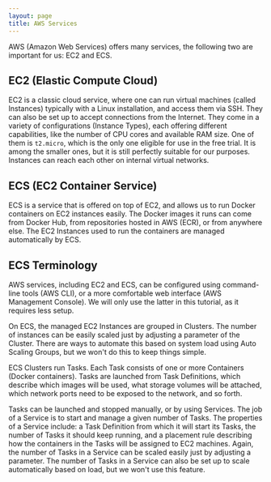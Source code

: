 ```yaml
---
layout: page
title: AWS Services
---
```


AWS (Amazon Web Services) offers many services, the following two are important
for us: EC2 and ECS.

## EC2 (Elastic Compute Cloud)

EC2 is a classic cloud service, where one can run virtual machines (called
Instances) typically with a Linux installation, and access them via SSH.  They
can also be set up to accept connections from the Internet. They come in a
variety of configurations (Instance Types), each offering different
capabilities, like the number of CPU cores and available RAM size. One of them
is `t2.micro`, which is the only one eligible for use in the free trial. It is
among the smaller ones, but it is still perfectly suitable for our purposes.
Instances can reach each other on internal virtual networks.

## ECS (EC2 Container Service)

ECS is a service that is offered on top of EC2, and allows us to run Docker
containers on EC2 instances easily. The Docker images it runs can come from
Docker Hub, from repositories hosted in AWS (ECR), or from anywhere else. The
EC2 Instances used to run the containers are managed automatically by ECS.

## ECS Terminology

AWS services, including EC2 and ECS, can be configured using command-line tools
(AWS CLI), or a more comfortable web interface (AWS Management Console). We will
only use the latter in this tutorial, as it requires less setup.

On ECS, the managed EC2 Instances are grouped in Clusters. The number of
instances can be easily scaled just by adjusting a parameter of the Cluster.
There are ways to automate this based on system load using Auto Scaling Groups,
but we won't do this to keep things simple.

ECS Clusters run Tasks. Each Task consists of one or more Containers (Docker
containers). Tasks are launched from Task Definitions, which describe which
images will be used, what storage volumes will be attached, which network ports
need to be exposed to the network, and so forth.

Tasks can be launched and stopped manually, or by using Services. The job of a
Service is to start and manage a given number of Tasks. The properties of a
Service include: a Task Definition from which it will start its Tasks, the
number of Tasks it should keep running, and a placement rule describing how the
containers in the Tasks will be assigned to EC2 machines. Again, the number of
Tasks in a Service can be scaled easily just by adjusting a parameter. The
number of Tasks in a Service can also be set up to scale automatically based on
load, but we won't use this feature.
